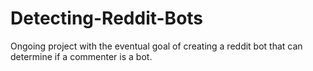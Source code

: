 # Detecting-Reddit-Bots

Ongoing project with the eventual goal of creating a reddit bot that can determine if a commenter is a bot.
